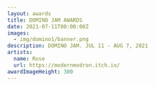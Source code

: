 ```yaml
---
layout: awards
title: DOMINO JAM AWARDS
date: 2021-07-11T00:00:00Z
images:
  - img/domino1/banner.png
description: DOMINO JAM. JUL 11 - AUG 7, 2021
artists:
  name: Rose
  url: https://modernmodron.itch.io/
awardImageHeight: 300
---
```

